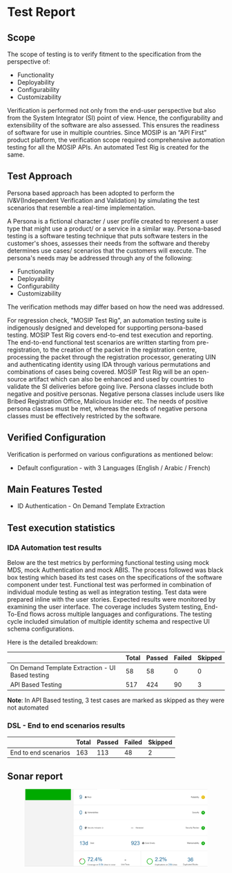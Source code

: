 # Test Report

## Scope

The scope of testing is to verify fitment to the specification from the perspective of:

* Functionality
* Deployability
* Configurability
* Customizability

Verification is performed not only from the end-user perspective but also from the System Integrator (SI) point of view. Hence, the configurability and extensibility of the software are also assessed. This ensures the readiness of software for use in multiple countries. Since MOSIP is an “API First” product platform, the verification scope required comprehensive automation testing for all the MOSIP APIs. An automated Test Rig is created for the same.

## Test Approach

Persona based approach has been adopted to perform the IV\&V(Independent Verification and Validation) by simulating the test scenarios that resemble a real-time implementation.

A Persona is a fictional character / user profile created to represent a user type that might use a product/ or a service in a similar way. Persona-based testing is a software testing technique that puts software testers in the customer's shoes, assesses their needs from the software and thereby determines use cases/ scenarios that the customers will execute. The persona's needs may be addressed through any of the following:

* Functionality
* Deployability
* Configurability
* Customizability

The verification methods may differ based on how the need was addressed.

For regression check, "MOSIP Test Rig", an automation testing suite is indigenously designed and developed for supporting persona-based testing. MOSIP Test Rig covers end-to-end test execution and reporting. The end-to-end functional test scenarios are written starting from pre-registration, to the creation of the packet in the registration centre, processing the packet through the registration processor, generating UIN and authenticating identity using IDA through various permutations and combinations of cases being covered. MOSIP Test Rig will be an open-source artifact which can also be enhanced and used by countries to validate the SI deliveries before going live. Persona classes include both negative and positive personas. Negative persona classes include users like Bribed Registration Office, Malicious Insider etc. The needs of positive persona classes must be met, whereas the needs of negative persona classes must be effectively restricted by the software.

## Verified Configuration

Verification is performed on various configurations as mentioned below:

* Default configuration - with 3 Languages (English / Arabic / French)

## Main Features Tested

* ID Authentication - On Demand Template Extraction

## Test execution statistics

### IDA Automation test results

Below are the test metrics by performing functional testing using mock MDS, mock Authentication and mock ABIS. The process followed was black box testing which based its test cases on the specifications of the software component under test. Functional test was performed in combination of individual module testing as well as integration testing. Test data were prepared inline with the user stories. Expected results were monitored by examining the user interface. The coverage includes System testing, End-To-End flows across multiple languages and configurations. The testing cycle included simulation of multiple identity schema and respective UI schema configurations.

Here is the detailed breakdown:

|                                                  | Total | Passed | Failed | Skipped |
| ------------------------------------------------ | ----- | ------ | ------ | ------- |
| On Demand Template Extraction - UI Based testing | 58    | 58     | 0      | 0       |
| API Based Testing                                | 517   | 424    | 90    | 3       |

**Note**: In API Based testing, 3 test cases are marked as skipped as they were not automated

### DSL - End to end scenarios results

|                      | Total | Passed | Failed | Skipped |
| -------------------- | ----- | ------ | ------ | ------- |
| End to end scenarios | 163   | 113    | 48     | 2       |

## Sonar report

<figure><img src="../../.gitbook/assets/Picture1.png" alt=""><figcaption></figcaption></figure>
